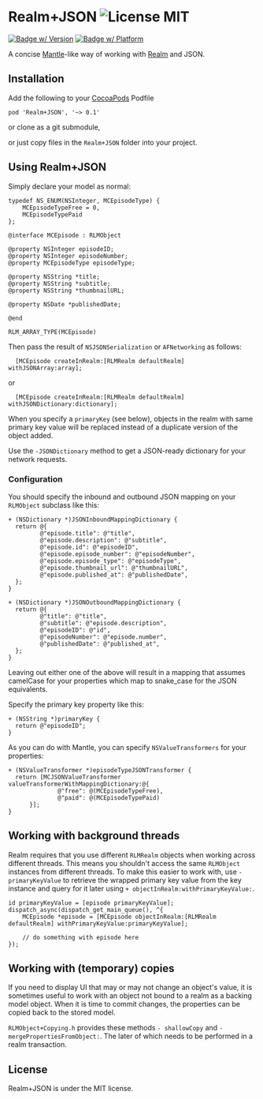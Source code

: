 Realm+JSON ![License MIT](https://go-shields.herokuapp.com/license-MIT-blue.png)
==========

[![Badge w/ Version](https://cocoapod-badges.herokuapp.com/v/Realm+JSON/badge.png)](https://github.com/matthewcheok/Realm-JSON)
[![Badge w/ Platform](https://cocoapod-badges.herokuapp.com/p/Realm+JSON/badge.svg)](https://github.com/matthewcheok/Realm-JSON)

A concise [Mantle](https://github.com/Mantle/Mantle)-like way of working with [Realm](https://github.com/realm/realm-cocoa) and JSON.

## Installation

Add the following to your [CocoaPods](http://cocoapods.org/) Podfile

    pod 'Realm+JSON', '~> 0.1'

or clone as a git submodule,

or just copy files in the ```Realm+JSON``` folder into your project.

## Using Realm+JSON

Simply declare your model as normal:

    typedef NS_ENUM(NSInteger, MCEpisodeType) {
        MCEpisodeTypeFree = 0,
        MCEpisodeTypePaid
    };

    @interface MCEpisode : RLMObject

    @property NSInteger episodeID;
    @property NSInteger episodeNumber;
    @property MCEpisodeType episodeType;

    @property NSString *title;
    @property NSString *subtitle;
    @property NSString *thumbnailURL;

    @property NSDate *publishedDate;

    @end

    RLM_ARRAY_TYPE(MCEpisode)

Then pass the result of `NSJSONSerialization` or `AFNetworking` as follows:

      [MCEpisode createInRealm:[RLMRealm defaultRealm] withJSONArray:array];

or

      [MCEpisode createInRealm:[RLMRealm defaultRealm] withJSONDictionary:dictionary];

When you specify a `primaryKey` (see below), objects in the realm with same primary key value will be replaced instead of a duplicate version of the object added.

Use the `-JSONDictionary` method to get a JSON-ready dictionary for your network requests.

### Configuration

You should specify the inbound and outbound JSON mapping on your `RLMObject` subclass like this:

    + (NSDictionary *)JSONInboundMappingDictionary {
      return @{
             @"episode.title": @"title",
             @"episode.description": @"subtitle",
             @"episode.id": @"episodeID",
             @"episode.episode_number": @"episodeNumber",
             @"episode.episode_type": @"episodeType",
             @"episode.thumbnail_url": @"thumbnailURL",
             @"episode.published_at": @"publishedDate",
      };
    }

    + (NSDictionary *)JSONOutboundMappingDictionary {
      return @{
             @"title": @"title",
             @"subtitle": @"episode.description",
             @"episodeID": @"id",
             @"episodeNumber": @"episode.number",
             @"publishedDate": @"published_at",
      };
    }

Leaving out either one of the above will result in a mapping that assumes camelCase for your properties which map to snake_case for the JSON equivalents.

Specify the primary key property like this:

    + (NSString *)primaryKey {
      return @"episodeID";
    }

As you can do with Mantle, you can specify `NSValueTransformers` for your properties:

    + (NSValueTransformer *)episodeTypeJSONTransformer {
      return [MCJSONValueTransformer valueTransformerWithMappingDictionary:@{
                  @"free": @(MCEpisodeTypeFree),
                  @"paid": @(MCEpisodeTypePaid)
          }];
    }

## Working with background threads

Realm requires that you use different `RLMRealm` objects when working across different threads. This means you shouldn't access the same `RLMObject` instances from different threads. To make this easier to work with, use `- primaryKeyValue` to retrieve the wrapped primary key value from the key instance and query for it later using `+ objectInRealm:withPrimaryKeyValue:`.

    id primaryKeyValue = [episode primaryKeyValue];
    dispatch_async(dispatch_get_main_queue(), ^{
        MCEpisode *episode = [MCEpisode objectInRealm:[RLMRealm defaultRealm] withPrimaryKeyValue:primaryKeyValue];

        // do something with episode here
    });


## Working with (temporary) copies

If you need to display UI that may or may not change an object's value, it is sometimes useful to work with an object not bound to a realm as a backing model object. When it is time to commit changes, the properties can be copied back to the stored model.

`RLMObject+Copying.h` provides these methods `- shallowCopy` and `- mergePropertiesFromObject:`. The later of which needs to be performed in a realm transaction.

## License

Realm+JSON is under the MIT license.
